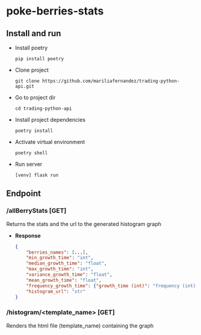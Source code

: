 # poke-berries-stats

## Install and run

* Install poetry
    ```
    pip install poetry
    ```

* Clone project
    ```
    git clone https://github.com/mariliafernandez/trading-python-api.git
    ```

* Go to project dir
    ```
    cd trading-python-api
    ```

* Install project dependencies
    ```
    poetry install
    ```

* Activate virtual environment
    ```
    poetry shell
    ```

* Run server
    ```
    [venv] flask run
    ```

## Endpoint

### /allBerryStats [GET]
Returns the stats and the url to the generated histogram graph 

* **Response**

    ```json
    {
        "berries_names": [...],
        "min_growth_time": "int",
        "median_growth_time": "float",
        "max_growth_time": "int",
        "variance_growth_time": "float",
        "mean_growth_time": "float",
        "frequency_growth_time": {"growth_time (int)": "frequency (int)", ...},
        "histogram_url": "str"
    }
    ```

### /histogram/<template_name> [GET]
Renders the html file (template_name) containing the graph